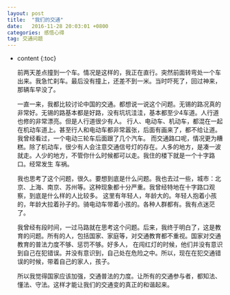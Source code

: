 ```yaml
---
layout: post
title:  "我们的交通"
date:   2016-11-28 20:03:01 +0800
categories: 感悟心得
tag: 交通问题
---
```


* content
{:toc}

  前两天差点撞到一个车。情况是这样的，我正在直行。突然前面转弯处一个车出来。我急忙刹车。最后没有撞上，还差不到一米。当时吓死了，回过神来，那辆车早没了。

  一直一来，我都比较讨论中国的交通。都想说一说这个问题。无锡的路况真的非常好。无锡的路基本都是好路，没有坑坑洼洼，基本都至少4车道。人行道也修的非常漂亮。但是人行道很少有人。
  行人、电动车、机动车，都混在一起在机动车道上。甚至行人和电动车都非常嚣张，后面有画来了，都不给让道。我曾经看过，一个电动三轮车后面跟了几个汽车。
  而交通路口呢，情况更为糟糕。除了机动车，很少有人会注意交通信号灯的存在。人多的地方，是凑一波就走。人少的地方，不管你什么时候都可以走。我住的楼下就是一个十字路口。经常发生
  车祸。

  我也思考了这个问题，很久。要想到底是什么问题。我也去过一些，城市：北京、上海、南京、苏州等。这种现象都十分严重。我曾经特地在十字路口观察，到底是什么样的人比较多。
  这里有年轻人，年龄大的。年轻人抱着小孩的，年龄大拉着孙子的。骑电动车带着小孩的。各种人群都有。我有点迷茫了。

  我曾经有段时间，一过马路就在思考这个问题。后来，我终于明白了，这是教育的问题。所有的人，包括国家、家庭等，对交通教育都不重视。国家对交通教育的普法力度不够、惩罚不够。好多人，
  在闯红灯的时候，他们并没有意识到自己在犯错误。并没有意识到，自己处在危险之中。所以，现在在犯交通错误的时候，带着自己的家人，孩子。

  所以我觉得国家应该加强，交通普法的力度。让所有的交通参与者，都知法、懂法、守法。这样才能让我们的交通变的真正的和谐起来。
  